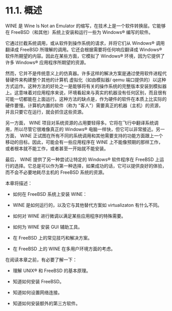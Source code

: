 # 11.1. 概述

WINE 是 Wine Is Not an Emulator 的缩写，在技术上是一个软件转换层。它能够在 FreeBSD（和其他）系统上安装和运行一些为 Windows® 编写的软件。

它通过拦截系统调用，或从软件到操作系统的请求，并将它们从 Windows® 调用翻译成 FreeBSD 所理解的调用。它还会根据需要将任何响应翻译成 Windows® 软件所期望的内容。因此在某些方面，它模拟了 Windows® 环境，因为它提供了许多 Windows® 应用程序所期望的资源。

然而，它并不是传统意义上的仿真器。许多这样的解决方案是通过使用软件进程代替硬件来构建整个其他的计算机 虚拟化（如由模拟器/ qemu 端口提供的）以这种方式运作。这种方法的好处之一是能够将有关的操作系统的完整版本安装到模拟器上。这意味着对应用程序来说，环境看起来与真实的机器没有任何区别，而且很有可能一切都能在上面运行。这种方法的缺点是，作为硬件的软件在本质上比实际的硬件要慢。计算机内置的软件（称为 "客人"）需要真正的机器（主机）的资源，并且只要它在运行，就会抓住这些资源。

另一方面， WINE 项目对系统资源的占用要轻得多。它将在飞行中翻译系统调用，所以尽管它很难像真正的 Windows® 电脑一样快，但它可以非常接近。另一方面， WINE 正试图在所有不同的系统调用和其他需要支持的功能方面跟上一个移动的目标。因此，可能会有一些应用程序在 WINE 上不能像预期的那样工作，或者根本就不能工作，或者甚至一开始就不能安装。

最后， WINE 提供了另一种尝试让特定的 Windows® 软件程序在 FreeBSD 上运行的选择。它总是可以作为第一种选择，如果成功的话，它可以提供良好的体验，而不会不必要地耗尽主机的 FreeBSD 系统的资源。

本章将描述：

- 如何在 FreeBSD 系统上安装 WINE：

- WINE 是如何运行的，以及它与其他替代方案如 virtualizaton 有什么不同。

- 如何对 WINE 进行微调以满足某些应用程序的特殊需要。

- 如何为 WINE 安装 GUI 辅助工具。

- 在 FreeBSD 上的常见技巧和解决方案。

- 在 FreeBSD 上的 WINE 在多用户环境方面的考虑。

在阅读本章之前，有必要了解一下：

- 理解 UNIX® 和 FreeBSD 的基本原理。

- 知道如何安装 FreeBSD。

- 知道如何设置网络连接。

- 知道如何安装额外的第三方软件。
